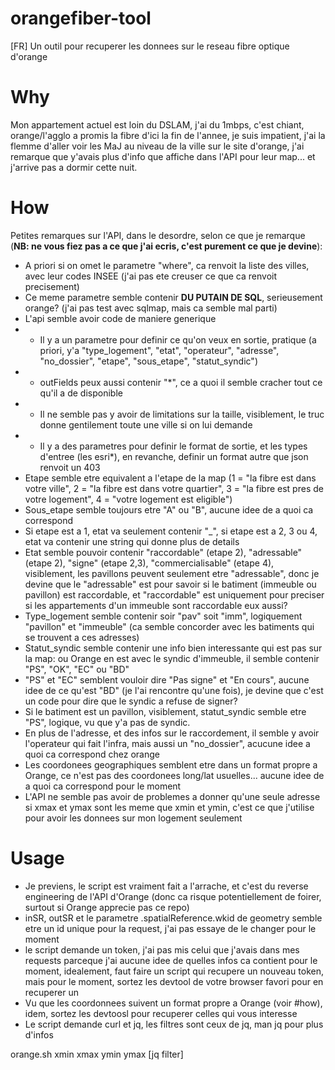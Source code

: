 # orangefiber-tool
[FR] Un outil pour recuperer les donnees sur le reseau fibre optique d'orange

# Why
Mon appartement actuel est loin du DSLAM, j'ai du 1mbps, c'est chiant, orange/l'agglo a promis la fibre d'ici la fin de l'annee, je suis impatient, j'ai la flemme d'aller voir les MaJ au niveau de la ville sur le site d'orange, j'ai remarque que y'avais plus d'info que affiche dans l'API pour leur map... et j'arrive pas a dormir cette nuit.

# How
Petites remarques sur l'API, dans le desordre, selon ce que je remarque (**NB: ne vous fiez pas a ce que j'ai ecris, c'est purement ce que je devine**):

* A priori si on omet le parametre "where", ca renvoit la liste des villes, avec leur codes INSEE (j'ai pas ete creuser ce que ca renvoit precisement)
* Ce meme parametre semble contenir **DU PUTAIN DE SQL**, serieusement orange? (j'ai pas test avec sqlmap, mais ca semble mal parti)
* L'api semble avoir code de maniere generique
* * Il y a un parametre pour definir ce qu'on veux en sortie, pratique (a priori, y'a "type_logement", "etat", "operateur", "adresse", "no_dossier", "etape", "sous_etape", "statut_syndic")
* * outFields peux aussi contenir "*", ce a quoi il semble cracher tout ce qu'il a de disponible
* * Il ne semble pas y avoir de limitations sur la taille, visiblement, le truc donne gentilement toute une ville si on lui demande
* * Il y a des parametres pour definir le format de sortie, et les types d'entree (les esri*), en revanche, definir un format autre que json renvoit un 403
* Etape semble etre equivalent a l'etape de la map (1 = "la fibre est dans votre ville", 2 = "la fibre est dans votre quartier", 3 = "la fibre est pres de votre logement", 4 = "votre logement est eligible")
* Sous_etape semble toujours etre "A" ou "B", aucune idee de a quoi ca correspond
* Si etape est a 1, etat va seulement contenir "_", si etape est a 2, 3 ou 4, etat va contenir une string qui donne plus de details
* Etat semble pouvoir contenir "raccordable" (etape 2), "adressable" (etape 2), "signe" (etape 2,3), "commercialisable" (etape 4), visiblement, les pavillons peuvent seulement etre "adressable", donc je devine que le "adressable" est pour savoir si le batiment (immeuble ou pavillon) est raccordable, et "raccordable" est uniquement pour preciser si les appartements d'un immeuble sont raccordable eux aussi?
* Type_logement semble contenir soir "pav" soit "imm", logiquement "pavillon" et "immeuble" (ca semble concorder avec les batiments qui se trouvent a ces adresses)
* Statut_syndic semble contenir une info bien interessante qui est pas sur la map: ou Orange en est avec le syndic d'immeuble, il semble contenir "PS", "OK", "EC" ou "BD"
* "PS" et "EC" semblent vouloir dire "Pas signe" et "En cours", aucune idee de ce qu'est "BD" (je l'ai rencontre qu'une fois), je devine que c'est un code pour dire que le syndic a refuse de signer?
* Si le batiment est un pavillon, visiblement, statut_syndic semble etre "PS", logique, vu que y'a pas de syndic.
* En plus de l'adresse, et des infos sur le raccordement, il semble y avoir l'operateur qui fait l'infra, mais aussi un "no_dossier", acucune idee a quoi ca correspond chez orange
* Les coordonees geographiques semblent etre dans un format propre a Orange, ce n'est pas des coordonees long/lat usuelles... aucune idee de a quoi ca correspond pour le moment
* L'API ne semble pas avoir de problemes a donner qu'une seule adresse si xmax et ymax sont les meme que xmin et ymin, c'est ce que j'utilise pour avoir les donnees sur mon logement seulement

# Usage

* Je previens, le script est vraiment fait a l'arrache, et c'est du reverse engineering de l'API d'Orange (donc ca risque potentiellement de foirer, surtout si Orange apprecie pas ce repo)
* inSR, outSR et le parametre .spatialReference.wkid de geometry semble etre un id unique pour la request, j'ai pas essaye de le changer pour le moment
* le script demande un token, j'ai pas mis celui que j'avais dans mes requests parceque j'ai aucune idee de quelles infos ca contient pour le moment, idealement, faut faire un script qui recupere un nouveau token, mais pour le moment, sortez les devtool de votre browser favori pour en recuperer un
* Vu que les coordonnees suivent un format propre a Orange (voir #how), idem, sortez les devtoosl pour recuperer celles qui vous interesse
* Le script demande curl et jq, les filtres sont ceux de jq, man jq pour plus d'infos

orange.sh xmin xmax ymin ymax [jq filter]
